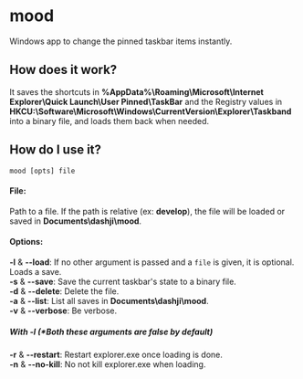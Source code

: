 # mood
Windows app to change the pinned taskbar items instantly.

## How does it work?
It saves the shortcuts in **%AppData%\Roaming\Microsoft\Internet Explorer\Quick Launch\User Pinned\TaskBar** and the Registry values in **HKCU:\Software\Microsoft\Windows\CurrentVersion\Explorer\Taskband** into a binary file, and loads them back when needed.

## How do I use it?
`mood [opts] file`

#### File:
Path to a file. If the path is relative (ex: **develop**), the file will be loaded or saved in **Documents\dashji\mood**.

#### Options:
**-l** & **--load**: If no other argument is passed and a `file` is given, it is optional. Loads a save.  
**-s** & **--save**: Save the current taskbar's state to a binary file.  
**-d** & **--delete**: Delete the file.  
**-a** & **--list**: List all saves in **Documents\dashji\mood**.  
**-v** & **--verbose**: Be verbose.

##### With **-l** (*Both these arguments are false by default)
**-r** & **--restart**: Restart explorer.exe once loading is done.  
**-n** & **--no-kill**: No not kill explorer.exe when loading.  
